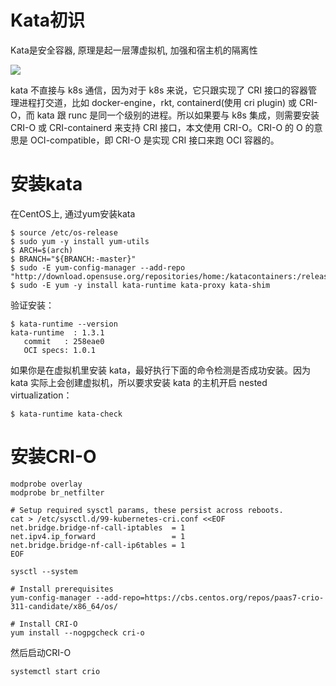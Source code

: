 # Kata初识

Kata是安全容器, 原理是起一层薄虚拟机, 加强和宿主机的隔离性

![](https://github.com/chenzongshu/Kubernetes/blob/master/pic/kata-explained1.png?raw=true)

kata 不直接与 k8s 通信，因为对于 k8s 来说，它只跟实现了 CRI 接口的容器管理进程打交道，比如 docker-engine，rkt, containerd(使用 cri plugin) 或 CRI-O，而 kata 跟 runc 是同一个级别的进程。所以如果要与 k8s 集成，则需要安装 CRI-O 或 CRI-containerd 来支持 CRI 接口，本文使用 CRI-O。CRI-O 的 O 的意思是 OCI-compatible，即 CRI-O 是实现 CRI 接口来跑 OCI 容器的。

# 安装kata

在CentOS上, 通过yum安装kata

```
$ source /etc/os-release
$ sudo yum -y install yum-utils
$ ARCH=$(arch)
$ BRANCH="${BRANCH:-master}"
$ sudo -E yum-config-manager --add-repo "http://download.opensuse.org/repositories/home:/katacontainers:/releases:/${ARCH}:/${BRANCH}/CentOS_${VERSION_ID}/home:katacontainers:releases:${ARCH}:${BRANCH}.repo"
$ sudo -E yum -y install kata-runtime kata-proxy kata-shim
```

验证安装：

```
$ kata-runtime --version
kata-runtime  : 1.3.1
   commit   : 258eae0
   OCI specs: 1.0.1
```

如果你是在虚拟机里安装 kata，最好执行下面的命令检测是否成功安装。因为 kata 实际上会创建虚拟机，所以要求安装 kata 的主机开启 nested virtualization：

```
$ kata-runtime kata-check
```

# 安装CRI-O

```
modprobe overlay
modprobe br_netfilter

# Setup required sysctl params, these persist across reboots.
cat > /etc/sysctl.d/99-kubernetes-cri.conf <<EOF
net.bridge.bridge-nf-call-iptables  = 1
net.ipv4.ip_forward                 = 1
net.bridge.bridge-nf-call-ip6tables = 1
EOF

sysctl --system

# Install prerequisites
yum-config-manager --add-repo=https://cbs.centos.org/repos/paas7-crio-311-candidate/x86_64/os/

# Install CRI-O
yum install --nogpgcheck cri-o
```

然后启动CRI-O

```
systemctl start crio
```


